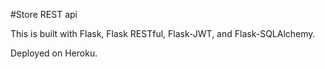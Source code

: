 #Store REST api

This is built with Flask, Flask RESTful, Flask-JWT, and Flask-SQLAlchemy.

Deployed on Heroku.
